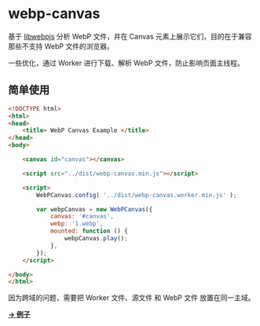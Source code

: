 # webp-canvas

基于 [libwebpjs](http://libwebpjs.hohenlimburg.org/v0.6.0/) 分析 WebP 文件，并在 Canvas 元素上展示它们，目的在于兼容那些不支持 WebP 文件的浏览器。

一些优化，通过 Worker 进行下载、解析 WebP 文件，防止影响页面主线程。

## 简单使用

```html
<!DOCTYPE html>
<html>
<head>
    <title> WebP Canvas Example </title>
</head>
<body>

    <canvas id="canvas"></canvas>

    <script src="../dist/webp-canvas.min.js"></script>

    <script>
        WebPCanvas.config( '../dist/webp-canvas.worker.min.js' );

        var webpCanvas = new WebPCanvas({
            canvas: '#canvas',
            webp: '1.webp',
            mounted: function () {
                webpCanvas.play();
            },
        });
    </script>

</body>
</html>
```

因为跨域的问题，需要把 Worker 文件、源文件 和 WebP 文件 放置在同一主域。

**[→ 例子](https://legox.org/assets/webp-canvas/)**

